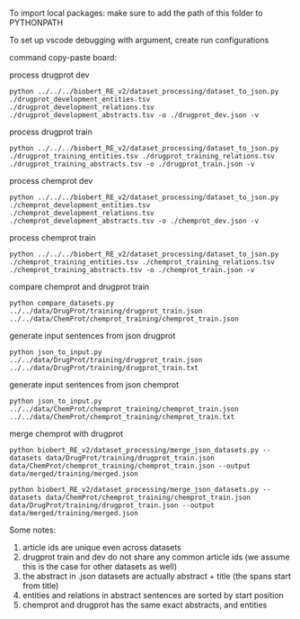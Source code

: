 To import local packages: make sure to add the path of this folder to PYTHONPATH

To set up vscode debugging with argument, create run configurations


command copy-paste board:

process drugprot dev
```
python ../../../biobert_RE_v2/dataset_processing/dataset_to_json.py ./drugprot_development_entities.tsv ./drugprot_development_relations.tsv ./drugprot_development_abstracts.tsv -o ./drugprot_dev.json -v
```

process drugprot train
```
python ../../../biobert_RE_v2/dataset_processing/dataset_to_json.py ./drugprot_training_entities.tsv ./drugprot_training_relations.tsv ./drugprot_training_abstracts.tsv -o ./drugprot_train.json -v
```

process chemprot dev
```
python ../../../biobert_RE_v2/dataset_processing/dataset_to_json.py ./chemprot_development_entities.tsv ./chemprot_development_relations.tsv ./chemprot_development_abstracts.tsv -o ./chemprot_dev.json -v
```

process chemprot train
```
python ../../../biobert_RE_v2/dataset_processing/dataset_to_json.py ./chemprot_training_entities.tsv ./chemprot_training_relations.tsv ./chemprot_training_abstracts.tsv -o ./chemprot_train.json -v
```

compare chemprot and drugprot train
```
python compare_datasets.py ../../data/DrugProt/training/drugprot_train.json ../../data/ChemProt/chemprot_training/chemprot_train.json
```

generate input sentences from json drugprot
```
python json_to_input.py ../../data/DrugProt/training/drugprot_train.json ../../data/DrugProt/training/drugprot_train.txt
```

generate input sentences from json chemprot
```
python json_to_input.py ../../data/ChemProt/chemprot_training/chemprot_train.json ../../data/ChemProt/chemprot_training/chemprot_train.txt
```

merge chemprot with drugprot
```
python biobert_RE_v2/dataset_processing/merge_json_datasets.py --datasets data/DrugProt/training/drugprot_train.json data/ChemProt/chemprot_training/chemprot_train.json --output data/merged/training/merged.json
```

```
python biobert_RE_v2/dataset_processing/merge_json_datasets.py --datasets data/ChemProt/chemprot_training/chemprot_train.json data/DrugProt/training/drugprot_train.json --output data/merged/training/merged.json
```

Some notes:

1. article ids are unique even across datasets
2. drugprot train and dev do not share any common article ids (we assume this is the case for other datasets as well)
3. the abstract in .json datasets are actually abstract + title (the spans start from title)
4. entities and relations in abstract sentences are sorted by start position
5. chemprot and drugprot has the same exact abstracts, and entities